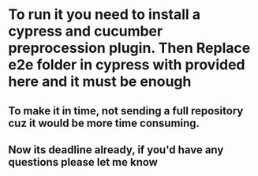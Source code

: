 # To run it you need to install a cypress and cucumber preprocession plugin. Then Replace e2e folder in cypress with provided here and it must be enough

## To make it in time, not sending a full repository cuz it would be more time consuming. 
## Now its deadline already, if you'd have any questions please let me know
